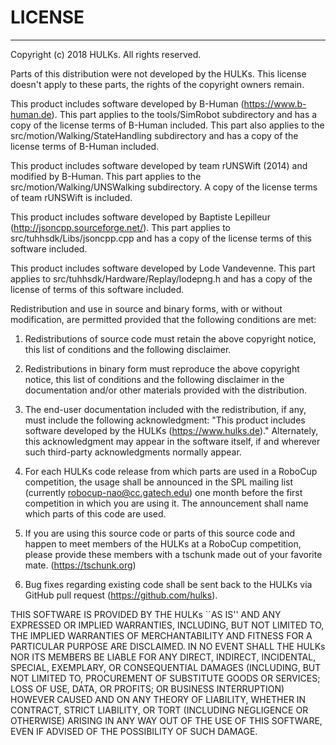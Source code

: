 # LICENSE
------------------------------------------------------------------
Copyright (c) 2018 HULKs.  All rights reserved.

Parts of this distribution were not developed by the HULKs.
This license doesn't apply to these parts, the rights of the
copyright owners remain.

This product includes software developed by B-Human
(https://www.b-human.de). This part applies to the tools/SimRobot
subdirectory and has a copy of the license terms of B-Human included.
This part also applies to the src/motion/Walking/StateHandling
subdirectory and has a copy of the license terms of B-Human included.

This product includes software developed by team rUNSWift (2014) and
modified by B-Human. This part applies to the
src/motion/Walking/UNSWalking subdirectory. A copy of the license
terms of team rUNSWift is included.

This product includes software developed by Baptiste Lepilleur
(http://jsoncpp.sourceforge.net/). This part applies to
src/tuhhsdk/Libs/jsoncpp.cpp and has a copy of the license terms of
this software included.

This product includes software developed by Lode Vandevenne. This
part applies to src/tuhhsdk/Hardware/Replay/lodepng.h and has a
copy of the license of terms of this software included.

Redistribution and use in source and binary forms, with or without
modification, are permitted provided that the following conditions
are met:
1. Redistributions of source code must retain the above copyright
   notice, this list of conditions and the following disclaimer.

2. Redistributions in binary form must reproduce the above
   copyright notice, this list of conditions and the following
   disclaimer in the documentation and/or other materials provided
   with the distribution.

3. The end-user documentation included with the redistribution, if
   any, must include the following acknowledgment:
   "This product includes software developed by the HULKs
    (https://www.hulks.de)."
   Alternately, this acknowledgment may appear in the software
   itself, if and wherever such third-party acknowledgments
   normally appear.

4. For each HULKs code release from which parts are used in a
   RoboCup competition, the usage shall be announced in the SPL
   mailing list (currently robocup-nao@cc.gatech.edu) one month
   before the first competition in which you are using it. The
   announcement shall name which parts of this code are used.

5. If you are using this source code or parts of this source code
   and happen to meet members of the HULKs at a RoboCup competition,
   please provide these members with a tschunk made out of your
   favorite mate. (https://tschunk.org)

6. Bug fixes regarding existing code shall be sent back to the HULKs
   via GitHub pull request (https://github.com/hulks).


THIS SOFTWARE IS PROVIDED BY THE HULKs ``AS IS'' AND ANY
EXPRESSED OR IMPLIED WARRANTIES, INCLUDING, BUT NOT LIMITED TO,
THE IMPLIED WARRANTIES OF MERCHANTABILITY AND FITNESS FOR A
PARTICULAR PURPOSE ARE DISCLAIMED. IN NO EVENT SHALL THE
HULKs NOR ITS MEMBERS BE LIABLE FOR ANY DIRECT, INDIRECT,
INCIDENTAL, SPECIAL, EXEMPLARY, OR CONSEQUENTIAL DAMAGES
(INCLUDING, BUT NOT LIMITED TO, PROCUREMENT OF SUBSTITUTE GOODS
OR SERVICES; LOSS OF USE, DATA, OR PROFITS; OR BUSINESS
INTERRUPTION) HOWEVER CAUSED AND ON ANY THEORY OF LIABILITY,
WHETHER IN CONTRACT, STRICT LIABILITY, OR TORT (INCLUDING
NEGLIGENCE OR OTHERWISE) ARISING IN ANY WAY OUT OF THE USE OF
THIS SOFTWARE, EVEN IF ADVISED OF THE POSSIBILITY OF SUCH DAMAGE.
